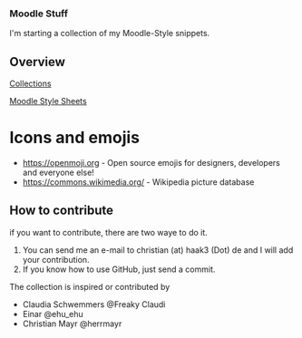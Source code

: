 ### Moodle Stuff ###

I'm starting a collection of my Moodle-Style snippets. 

## Overview ##

[Collections](Collections.md)

[Moodle Style Sheets](Styles.md)

# Icons and emojis #

- https://openmoji.org - Open source emojis for designers, developers and everyone else!
- https://commons.wikimedia.org/ - Wikipedia picture database



## How to contribute ##

if you want to contribute, there are two waye to do it. 

1. You can send me an e-mail to christian (at) haak3 (Dot) de and I will add your contribution.
2. If you know how to use GitHub, just send a commit.


The collection is inspired or contributed by
- Claudia Schwemmers @Freaky Claudi
- Einar @ehu_ehu
- Christian Mayr @herrmayr